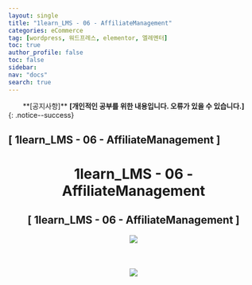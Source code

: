 ```yaml
---
layout: single
title: "1learn_LMS - 06 - AffiliateManagement"
categories: eCommerce
tag: [wordpress, 워드프레스, elementor, 엘레멘터]
toc: true
author_profile: false
toc: false
sidebar:
nav: "docs"
search: true
---
```


<center>**[공지사항]** <strong> [개인적인 공부를 위한 내용입니다. 오류가 있을 수 있습니다.] </strong></center>
{: .notice--success}

<h2>[ 1learn_LMS - 06 - AffiliateManagement ]</h2>

<div align="center"><p><h1>1learn_LMS - 06 - AffiliateManagement</h1></p></div>

<div align="center"><h2>[ 1learn_LMS - 06 - AffiliateManagement ]</h2>
<div align="center"><img src="http://drive.google.com/uc?export=view&id=10ptHulIMO08NyV8UY1aXixwzkIsy4yqO"><br><br><br></div><br>
<div align="center"><img src="http://drive.google.com/uc?export=view&id=10q9AxZuWVvmVhi_abX_cBtfivwXGWZ2T"><br><br><br></div><br>















